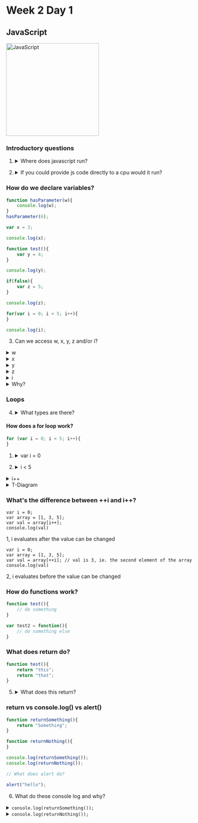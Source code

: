 # Week 2 Day 1

## JavaScript
<img src="https://upload.wikimedia.org/wikipedia/commons/6/6a/JavaScript-logo.png" alt="JavaScript" width="250px">

### Introductory questions

1. <details> 
	<summary>Where does javascript run?</summary>
	In our browsers... 
</details>

2. <details>
	<summary>If you could provide js code directly to a cpu would it run?</summary>
	<p>No... we must first convert it into machine code / bytecode before it runs, this is done by the javascript engine</p>
	<p><strong>Examples of JS engines</strong></p>
	<ul>
		<li>JavaScriptCore</li>
		<li>V8</li>
		<li>Chakra</li>
		<li>Spider Monkey</li>
		<li>Squirrel Fish</li>
	</ul>
	<br><p>They are written in C/C++ and have the goal of translating our js code into something a cpu can actually run.<br>In other words: JavaScript must be parsed before it can be run.</p>
</details>

### How do we declare variables?
```javascript
function hasParameter(w){
	console.log(w);
}
hasParameter(6);

var x = 3;

console.log(x);

function test(){
	var y = 4;
}

console.log(y);

if(false){
	var z = 5;
}

console.log(z);

for(var i = 0; i < 5; i++){
}

console.log(i);

```

3. Can we access w, x, y, z and/or i?
<details> 
	<summary>w</summary>
	Yes. <code>console.log(w);</code> will print out 6 when the function hasParameter is run passing it the argument 6.
</details>
<details> 
	<summary>x</summary>
	Yes. <code>console.log(x);</code> will print out 3.
</details>
<details> 
	<summary>y</summary>
	No. <code>console.log(y);</code> will throw a <code>ReferenceError: y is not defined</code>
</details>
<details> 
	<summary>z</summary>
	Yes. <code>console.log(z);</code> will print out <code>undefined</code>
</details>
<details> 
	<summary>i</summary>
	Yes. <code>console.log(i);</code> will print out 5. 
</details>
<details> 
	<summary>Why?</summary>
	Variables in JavaScript are "function scoped", we cannot access a variable declared inside a function from outside of that function. We can access variables that are inside of a conditional (if) or a loop (for).
</details>

### Loops

4. <details>
	<summary>What types are there?</summary> 
	<ul>
		<li>for</li>
		<li>while</li>
		<li>for/in</li>
		<li>for/of</li>
		<li>do/while</li>
		<li>.forEach() // method of array</li>
	</ul>
	<br><p>Don't worry about those last four, we'll talk about them in the future</p>
</details>

#### How does a for loop work?	

```javascript
for (var i = 0; i < 5; i++){	
}
```
1. <details>
	<summary>var i = 0</summary>
	declares a variable i and sets it to some number
</details>

2. <details>
	<summary>i < 5</summary>
	continues running as long as this condition
</details>

<details>
	<summary>i++</summary>
	on each iteration do this <br><code>i++ is shorthand for i = i + 1</code>
</details>

<details>
	<summary>T-Diagram</summary>
	<table>
		<br><tr><th>Iteration</th><th>var i</th><th>i < 5</th></tr>
		<tr><td>1</td><td>0</td><td>true</td></tr>
		<tr><td>2</td><td>1</td><td>true</td></tr>
		<tr><td>3</td><td>2</td><td>true</td></tr>
		<tr><td>4</td><td>3</td><td>true</td></tr>
		<tr><td>5</td><td>4</td><td>true</td></tr>
		<tr><td>6</td><td>5</td><td>false</td></tr>
	</table>
</details>

### What's the difference between ++i and i++?

```
var i = 0;
var array = [1, 3, 5];
var val = array[i++];
console.log(val)
```
<detaills>
	<summary>1, i evaluates after the value can be changed</summary>
</details>

```
var i = 0;
var array = [1, 3, 5];
var val = array[++i]; // val is 3, ie. the second element of the array
console.log(val)
```
<detaills>
	<summary>2, i evaluates before the value can be changed</summary>
</details>

		
### How do functions work?

```javascript
function test(){
	// do something
}

var test2 = function(){
	// do something else
}
```

### What does return do?

```javascript
function test(){
	return "this";
	return "that";
}
```

5. <details>
	<summary>What does this return?</summary>
	<br>It only returns <code>"this"</code>, return ends the function. 
</details>

### return vs console.log() vs alert()

```javascript
function returnSomething(){
	return "Something";
}

function returnNothing(){
}

console.log(returnSomething());
console.log(returnNothing());

// What does alert do?

alert("hello");
```	

6. What do these console log and why?

<details>
	<summary><code>console.log(returnSomething());</code></summary>
	<code>"Something"</code>Console log prints the returned string "Something"
</details>

<details>
	<summary><code>console.log(returnNothing());</code></summary>
	<code>undefined</code>If there is no return statement a function in javascript still return something, <code>undefined</code> 
</details>
